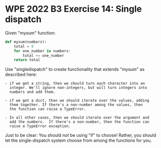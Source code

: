 # WPE 2022 B3 Exercise 14: Single dispatch

Given "mysum" function:
```python
def mysum(numbers):
    total = 0
    for one_number in numbers:
        total += one_number
    return total
```

Use "singledispatch" to create functionality that extends "mysum" as described here:

    - if we get a string, then we should turn each character into an
      integer. We'll ignore non-integers, but will turn integers into
      numbers and add them.

    - if we get a dict, then we should iterate over the values, adding
      them together. If there's a non-number among the values, then
      the function can raise a TypeError.

    - In all other cases, then we should iterate over the argument and
      add the numbers.  If there's a non-number, then the function can
      raise a TypeError exception.

Just to be clear: You should *not* be using "if" to choose! 
Rather, you should let the single-dispatch system choose from among the functions for you.

